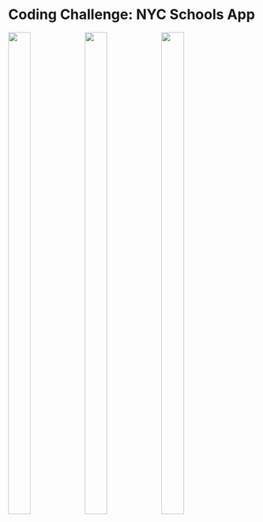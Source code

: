 # Coding Challenge: NYC Schools App
<p float="left">
  <img width="30%" height="50%" src="https://github.com/tonghannteng/20230904-TonghannTeng-NYCSchools/assets/20358725/cb2a18ce-2336-44bf-9ed0-5efbb7175074" />
  <img width="30%" height="50%" src="https://github.com/tonghannteng/20230904-TonghannTeng-NYCSchools/assets/20358725/66d53a53-a8f6-407d-9252-deb451f83112" />
  <img width="30%" height="50%" src="https://github.com/tonghannteng/20230904-TonghannTeng-NYCSchools/assets/20358725/43d7a1ad-11ad-4688-99ab-86a0694572fa" />
</p>

